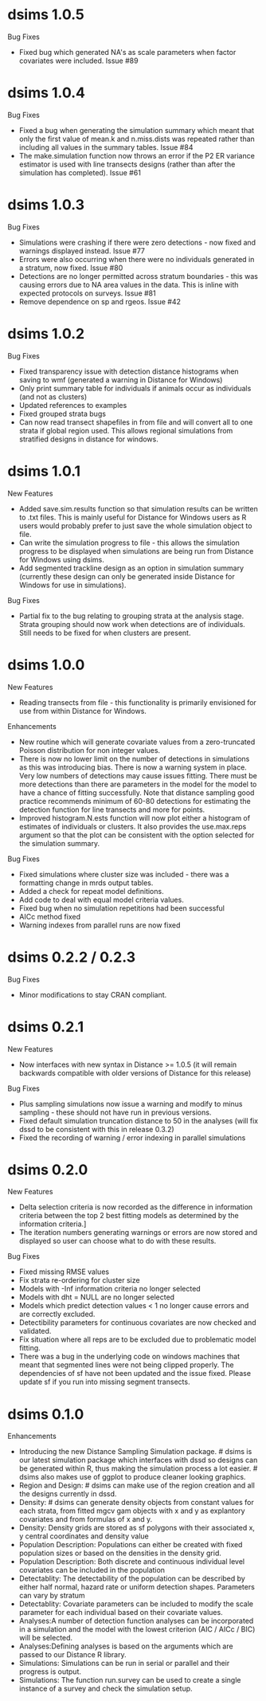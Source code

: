 # dsims 1.0.5

Bug Fixes

* Fixed bug which generated NA's as scale parameters when factor covariates were included. Issue #89

# dsims 1.0.4

Bug Fixes

* Fixed a bug when generating the simulation summary which meant that only the first value of mean.k and n.miss.dists was repeated rather than including all values in the summary tables. Issue #84
* The make.simulation function now throws an error if the P2 ER variance estimator is used with line transects designs (rather than after the simulation has completed). Issue #61 

# dsims 1.0.3

Bug Fixes

* Simulations were crashing if there were zero detections - now fixed and warnings displayed instead. Issue #77
* Errors were also occurring when there were no individuals generated in a stratum, now fixed. Issue #80
* Detections are no longer permitted across stratum boundaries - this was causing errors due to NA area values in the data. This is inline with expected protocols on surveys. Issue #81
* Remove dependence on sp and rgeos. Issue #42

# dsims 1.0.2

Bug Fixes

* Fixed transparency issue with detection distance histograms when saving to wmf (generated a warning in Distance for Windows)
* Only print summary table for individuals if animals occur as individuals (and not as clusters)
* Updated references to examples
* Fixed grouped strata bugs
* Can now read transect shapefiles in from file and will convert all to one strata if global region used. This allows regional simulations from stratified designs in distance for windows.


# dsims 1.0.1

New Features

* Added save.sim.results function so that simulation results can be written to .txt files. This is mainly useful for Distance for Windows users as R users would probably prefer to just save the whole simulation object to file. 
* Can write the simulation progress to file - this allows the simulation progress to be displayed when simulations are being run from Distance for Windows using dsims.
* Add segmented trackline design as an option in simulation summary (currently these design can only be generated inside Distance for Windows for use in simulations).
 
Bug Fixes

* Partial fix to the bug relating to grouping strata at the analysis stage. Strata grouping should now work when detections are of individuals. Still needs to be fixed for when clusters are present. 

# dsims 1.0.0

New Features

* Reading transects from file - this functionality is primarily envisioned for use from within Distance for Windows.

Enhancements

* New routine which will generate covariate values from a zero-truncated Poisson distribution for non integer values.
* There is now no lower limit on the number of detections in simulations as this was introducing bias. There is now a warning system in place. Very low numbers of detections may cause issues fitting. There must be more detections than there are parameters in the model for the model to have a chance of fitting successfully. Note that distance sampling good practice recommends  minimum of 60-80 detections for estimating the detection function for line transects and more for points.
* Improved histogram.N.ests function will now plot either a histogram of estimates of individuals or clusters. It also provides the use.max.reps argument so that the plot can be consistent with the option selected for the simulation summary.

Bug Fixes

* Fixed simulations where cluster size was included - there was a formatting change in mrds output tables.
* Added a check for repeat model definitions.
* Add code to deal with equal model criteria values.
* Fixed bug when no simulation repetitions had been successful
* AICc method fixed
* Warning indexes from parallel runs are now fixed

# dsims 0.2.2 / 0.2.3

Bug Fixes

* Minor modifications to stay CRAN compliant.

# dsims 0.2.1

New Features

* Now interfaces with new syntax in Distance >= 1.0.5 (it will remain backwards compatible with older versions of Distance for this release)

Bug Fixes

* Plus sampling simulations now issue a warning and modify to minus sampling - these should not have run in previous versions.
* Fixed default simulation truncation distance to 50 in the analyses (will fix dssd to be consistent with this in release 0.3.2)
* Fixed the recording of warning / error indexing in parallel simulations

# dsims 0.2.0

New Features

* Delta selection criteria is now recorded as the difference in information criteria between the top 2 best fitting models as determined by the information criteria.]
* The iteration numbers generating warnings or errors are now stored and displayed so user can choose what to do with these results.

Bug Fixes

* Fixed missing RMSE values
* Fix strata re-ordering for cluster size
* Models with -Inf information criteria no longer selected
* Models with dht = NULL are no longer selected
* Models which predict detection values < 1 no longer cause errors and are correctly excluded.
* Detectibility parameters for continuous covariates are now checked and validated.
* Fix situation where all reps are to be excluded due to problematic model fitting.
* There was a bug in the underlying code on windows machines that meant that segmented lines were not being clipped properly. The dependencies of sf have not been updated and the issue fixed. Please update sf if you run into missing segment transects.

# dsims 0.1.0

Enhancements

* Introducing the new Distance Sampling Simulation package. # dsims is our latest simulation package which interfaces with dssd so designs can be generated within R, thus making the simulation process a lot easier. # dsims also makes use of ggplot to produce cleaner looking graphics.
* Region and Design: # dsims can make use of the region creation and all the designs currently in dssd.
* Density: # dsims can generate density objects from constant values for each strata, from fitted mgcv gam objects with x and y as explantory covariates and from formulas of x and y.
* Density: Density grids are stored as sf polygons with their associated x, y central coordinates and density value
* Population Description: Populations can either be created with fixed population sizes or based on the densities in the density grid.
* Population Description: Both discrete and continuous individual level covariates can be included in the population
* Detectablity: The detectability of the population can be described by either half normal, hazard rate or uniform detection shapes. Parameters can vary by stratum
* Detectablity: Covariate parameters can be included to modify the scale parameter for each individual based on their covariate values.
* Analyses:A number of detection function analyses can be incorporated in a simulation and the model with the lowest criterion (AIC / AICc / BIC) will be selected.
* Analyses:Defining analyses is based on the arguments which are passed to our Distance R library.
* Simulations: Simulations can be run in serial or parallel and their progress is output.
* Simulations: The function run.survey can be used to create a single instance of a survey and check the simulation setup.

